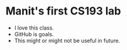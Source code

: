 # Manit's first CS193 lab
- I love this class.
- GitHub is goals. 
- This might or might not be useful in future.
